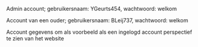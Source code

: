 Admin account; gebruikersnaam: YGeurts454, wachtwoord: welkom

Account van een ouder; gebruikersnaam: BLeij737, wachtwoord: welkom

Account gegevens om als voorbeeld als een ingelogd account perspectief te zien van het website
